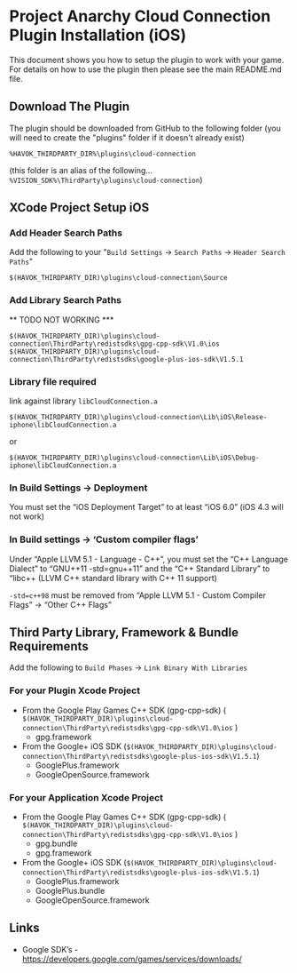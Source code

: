 # Project Anarchy Cloud Connection Plugin Installation (iOS)

This document shows you how to setup the plugin to work with your game. For details on how to use the plugin then please see the main README.md file.

## Download The Plugin

The plugin should be downloaded from GitHub to the following folder (you will need to create the "plugins" folder if it doesn't already exist)

`%HAVOK_THIRDPARTY_DIR%\plugins\cloud-connection`

(this folder is an alias of the following... `%VISION_SDK%\ThirdParty\plugins\cloud-connection`)

## XCode Project Setup iOS

### Add Header Search Paths
Add the following to your "`Build Settings` -> `Search Paths` -> `Header Search Paths`"

`$(HAVOK_THIRDPARTY_DIR)\plugins\cloud-connection\Source`

### Add Library Search Paths

** TODO NOT WORKING ***

`$(HAVOK_THIRDPARTY_DIR)\plugins\cloud-connection\ThirdParty\redistsdks\gpg-cpp-sdk\V1.0\ios`
`$(HAVOK_THIRDPARTY_DIR)\plugins\cloud-connection\ThirdParty\redistsdks\google-plus-ios-sdk\V1.5.1`



### Library file required
link against library `libCloudConnection.a`
 
`$(HAVOK_THIRDPARTY_DIR)\plugins\cloud-connection\Lib\iOS\Release-iphone\libCloudConnection.a`

or

`$(HAVOK_THIRDPARTY_DIR)\plugins\cloud-connection\Lib\iOS\Debug-iphone\libCloudConnection.a`

### In Build Settings -> Deployment

You must set the “iOS Deployment Target” to at least “iOS 6.0” (iOS 4.3 will not work)

### In Build settings -> ‘Custom compiler flags’

Under “Apple LLVM 5.1 - Language - C++”, you must set the “C++ Language Dialect” to “GNU++11 -std=gnu++11” and the “C++ Standard Library” to “libc++ (LLVM C++ standard library with C++ 11 support)

`-std=c++98` must be removed from “Apple LLVM 5.1 - Custom Compiler Flags” -> “Other C++ Flags”

## Third Party Library, Framework & Bundle Requirements

Add the following to `Build Phases` -> `Link Binary With Libraries`

### For your Plugin Xcode Project

* From the Google Play Games C++ SDK (gpg-cpp-sdk) ( `$(HAVOK_THIRDPARTY_DIR)\plugins\cloud-connection\ThirdParty\redistsdks\gpg-cpp-sdk\V1.0\ios` )
  * gpg.framework
* From the Google+ iOS SDK (`$(HAVOK_THIRDPARTY_DIR)\plugins\cloud-connection\ThirdParty\redistsdks\google-plus-ios-sdk\V1.5.1`)
  * GooglePlus.framework
  * GoogleOpenSource.framework

### For your Application Xcode Project

* From the Google Play Games C++ SDK (gpg-cpp-sdk) ( `$(HAVOK_THIRDPARTY_DIR)\plugins\cloud-connection\ThirdParty\redistsdks\gpg-cpp-sdk\V1.0\ios` )
  * gpg.bundle
  * gpg.framework
* From the Google+ iOS SDK (`$(HAVOK_THIRDPARTY_DIR)\plugins\cloud-connection\ThirdParty\redistsdks\google-plus-ios-sdk\V1.5.1`)
  * GooglePlus.framework
  * GooglePlus.bundle
  * GoogleOpenSource.framework


## Links

* Google SDK’s - https://developers.google.com/games/services/downloads/
